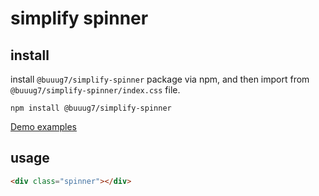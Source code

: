 # simplify spinner

## install

install `@buuug7/simplify-spinner` package via npm, and then import from `@buuug7/simplify-spinner/index.css` file.

```
npm install @buuug7/simplify-spinner
```

[Demo examples](https://buuug7.github.io/simplify/spinner/index.html)

## usage

```html
<div class="spinner"></div>
```

